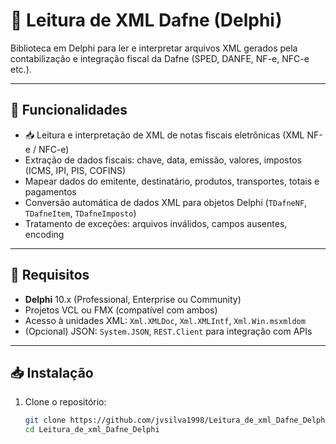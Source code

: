 # 📄 Leitura de XML Dafne (Delphi)

Biblioteca em Delphi para ler e interpretar arquivos XML gerados pela contabilização e integração fiscal da Dafne (SPED, DANFE, NF-e, NFC-e etc.).

---

## 🚀 Funcionalidades

- 📥 Leitura e interpretação de XML de notas fiscais eletrônicas (XML NF-e / NFC-e)
- Extração de dados fiscais: chave, data, emissão, valores, impostos (ICMS, IPI, PIS, COFINS)
- Mapear dados do emitente, destinatário, produtos, transportes, totais e pagamentos
- Conversão automática de dados XML para objetos Delphi (`TDafneNF`, `TDafneItem`, `TDafneImposto`)
- Tratamento de exceções: arquivos inválidos, campos ausentes, encoding

---

## 🧰 Requisitos

- **Delphi** 10.x (Professional, Enterprise ou Community)
- Projetos VCL ou FMX (compatível com ambos)
- Acesso à unidades XML: `Xml.XMLDoc`, `Xml.XMLIntf`, `Xml.Win.msxmldom`
- (Opcional) JSON: `System.JSON`, `REST.Client` para integração com APIs

---

## 📥 Instalação

1. Clone o repositório:
   ```bash
   git clone https://github.com/jvsilva1998/Leitura_de_xml_Dafne_Delphi.git
   cd Leitura_de_xml_Dafne_Delphi
